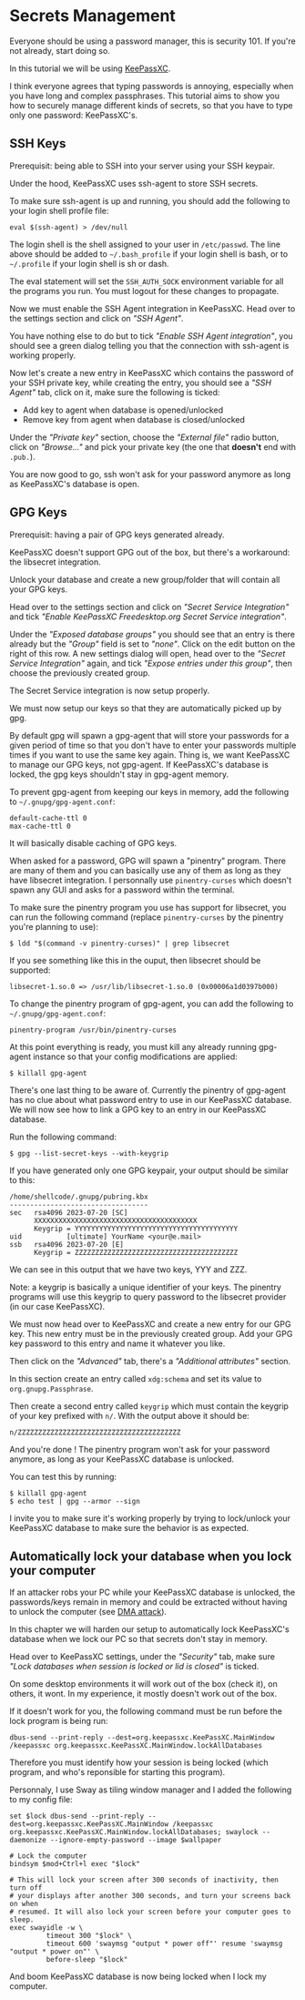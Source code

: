 # Secrets Management

Everyone should be using a password manager, this is security 101. If you're not already, start doing so.

In this tutorial we will be using [KeePassXC](https://keepassxc.org).

I think everyone agrees that typing passwords is annoying, especially when you have long and complex passphrases.
This tutorial aims to show you how to securely manage different kinds of secrets, so that you have to type
only one password: KeePassXC's.


## SSH Keys

Prerequisit: being able to SSH into your server using your SSH keypair.

Under the hood, KeePassXC uses ssh-agent to store SSH secrets.

To make sure ssh-agent is up and running, you should add the following to your login shell profile file:

```
eval $(ssh-agent) > /dev/null
```

The login shell is the shell assigned to your user in `/etc/passwd`. The line above should be added to `~/.bash_profile` if your login shell is bash, or to `~/.profile` if your login shell is sh or dash.

The eval statement will set the `SSH_AUTH_SOCK` environment variable for all the programs you run. You must logout for these changes to propagate.

Now we must enable the SSH Agent integration in KeePassXC. Head over to the settings section and click on *"SSH Agent"*.

You have nothing else to do but to tick *"Enable SSH Agent integration"*, you should see a green dialog telling you that the connection with ssh-agent is working properly.

Now let's create a new entry in KeePassXC which contains the password of your SSH private key, while creating the entry, you should see a *"SSH Agent"* tab, click on it, make sure the following is ticked:

- Add key to agent when database is opened/unlocked
- Remove key from agent when database is closed/unlocked

Under the *"Private key"* section, choose the *"External file"* radio button, click on *"Browse..."* and pick your private key (the one that **doesn't** end with `.pub.`).

You are now good to go, ssh won't ask for your password anymore as long as KeePassXC's database is open.

## GPG Keys

Prerequisit: having a pair of GPG keys generated already.

KeePassXC doesn't support GPG out of the box, but there's a workaround: the libsecret integration.

Unlock your database and create a new group/folder that will contain all your GPG keys.

Head over to the settings section and click on *"Secret Service Integration"* and tick *"Enable KeePassXC Freedesktop.org Secret Service integration"*.

Under the *"Exposed database groups"* you should see that an entry is there already but the *"Group"* field is set to *"none"*. Click on the edit button on the right of this row. A new settings dialog will open, head over to the *"Secret Service Integration"* again, and tick *"Expose entries under this group"*, then choose the previously created group.

The Secret Service integration is now setup properly.

We must now setup our keys so that they are automatically picked up by gpg.

By default gpg will spawn a gpg-agent that will store your passwords for a given period of time so that you don't have to enter your passwords multiple times if you want to use the same key again. Thing is, we want KeePassXC to manage our GPG keys, not gpg-agent. If KeePassXC's database is locked, the gpg keys shouldn't stay in gpg-agent memory.

To prevent gpg-agent from keeping our keys in memory, add the following to `~/.gnupg/gpg-agent.conf`:

```
default-cache-ttl 0
max-cache-ttl 0
```

It will basically disable caching of GPG keys.

When asked for a password, GPG will spawn a "pinentry" program. There are many of them and you can basically use any of them as long as they have libsecret integration. I personnally use `pinentry-curses` which doesn't spawn any GUI and asks for a password within the terminal.

To make sure the pinentry program you use has support for libsecret, you can run the following command (replace `pinentry-curses` by the pinentry you're planning to use):

```
$ ldd "$(command -v pinentry-curses)" | grep libsecret
```

If you see something like this in the ouput, then libsecret should be supported:

```
libsecret-1.so.0 => /usr/lib/libsecret-1.so.0 (0x00006a1d0397b000)
```

To change the pinentry program of gpg-agent, you can add the following to `~/.gnupg/gpg-agent.conf`:

```
pinentry-program /usr/bin/pinentry-curses
```

At this point everything is ready, you must kill any already running gpg-agent instance so that your config modifications are applied:

```
$ killall gpg-agent
```

There's one last thing to be aware of. Currently the pinentry of gpg-agent has no clue about what password entry to use in our KeePassXC database. We will now see how to link a GPG key to an entry in our KeePassXC database.

Run the following command:

```
$ gpg --list-secret-keys --with-keygrip
```

If you have generated only one GPG keypair, your output should be similar to this:

```
/home/shellcode/.gnupg/pubring.kbx
----------------------------------
sec   rsa4096 2023-07-20 [SC]
      XXXXXXXXXXXXXXXXXXXXXXXXXXXXXXXXXXXXXXXX
      Keygrip = YYYYYYYYYYYYYYYYYYYYYYYYYYYYYYYYYYYYYYYY
uid           [ultimate] YourName <your@e.mail>
ssb   rsa4096 2023-07-20 [E]
      Keygrip = ZZZZZZZZZZZZZZZZZZZZZZZZZZZZZZZZZZZZZZZZ
```

We can see in this output that we have two keys, YYY and ZZZ.

Note: a keygrip is basically a unique identifier of your keys. The pinentry programs will use this keygrip to query password to the libsecret provider (in our case KeePassXC).

We must now head over to KeePassXC and create a new entry for our GPG key. This new entry must be in the previously created group. Add your GPG key password to this entry and name it whatever you like.

Then click on the *"Advanced"* tab, there's a *"Additional attributes"* section.

In this section create an entry called `xdg:schema` and set its value to `org.gnupg.Passphrase`.

Then create a second entry called `keygrip` which must contain the keygrip of your key prefixed with `n/`.
With the output above it should be:

```
n/ZZZZZZZZZZZZZZZZZZZZZZZZZZZZZZZZZZZZZZZZ
```

And you're done ! The pinentry program won't ask for your password anymore, as long as your KeePassXC database is unlocked.

You can test this by running:

```
$ killall gpg-agent
$ echo test | gpg --armor --sign
```

I invite you to make sure it's working properly by trying to lock/unlock your KeePassXC database to make sure the behavior is as expected.

## Automatically lock your database when you lock your computer

If an attacker robs your PC while your KeePassXC database is unlocked, the passwords/keys remain in memory and could be extracted without having to unlock the computer (see [DMA attack](https://en.wikipedia.org/wiki/DMA_attack)).

In this chapter we will harden our setup to automatically lock KeePassXC's database when we lock our PC so that secrets don't stay in memory.

Head over to KeePassXC settings, under the *"Security"* tab, make sure *"Lock databases when session is locked or lid is closed"* is ticked.

On some desktop environments it will work out of the box (check it), on others, it wont. In my experience, it mostly doesn't work out of the box.

If it doesn't work for you, the following command must be run before the lock program is being run:

```
dbus-send --print-reply --dest=org.keepassxc.KeePassXC.MainWindow /keepassxc org.keepassxc.KeePassXC.MainWindow.lockAllDatabases
```

Therefore you must identify how your session is being locked (which program, and who's reponsible for starting this program).

Personnaly, I use Sway as tiling window manager and I added the following to my config file:

```
set $lock dbus-send --print-reply --dest=org.keepassxc.KeePassXC.MainWindow /keepassxc org.keepassxc.KeePassXC.MainWindow.lockAllDatabases; swaylock --daemonize --ignore-empty-password --image $wallpaper

# Lock the computer
bindsym $mod+Ctrl+l exec "$lock"

# This will lock your screen after 300 seconds of inactivity, then turn off
# your displays after another 300 seconds, and turn your screens back on when
# resumed. It will also lock your screen before your computer goes to sleep.
exec swayidle -w \
         timeout 300 "$lock" \
         timeout 600 'swaymsg "output * power off"' resume 'swaymsg "output * power on"' \
         before-sleep "$lock"
```

And boom KeePassXC database is now being locked when I lock my computer.
